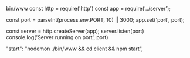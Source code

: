 bin/www
const http = require('http')
const app = require('../server');

const port = parseInt(process.env.PORT, 10) || 3000;
app.set('port', port);

const server = http.createServer(app);
server.listen(port)
console.log('Server running on port', port)



"start": "nodemon ./bin/www && cd client && npm start",
